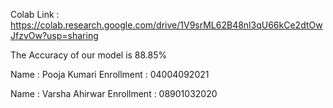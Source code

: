  Colab Link : https://colab.research.google.com/drive/1V9srML62B48nl3qU66kCe2dtOwJfzvOw?usp=sharing
 
 The Accuracy of our model is 88.85%
 
 Name : Pooja Kumari
 Enrollment  : 04004092021
 
 Name : Varsha Ahirwar
 Enrollment : 08901032020
